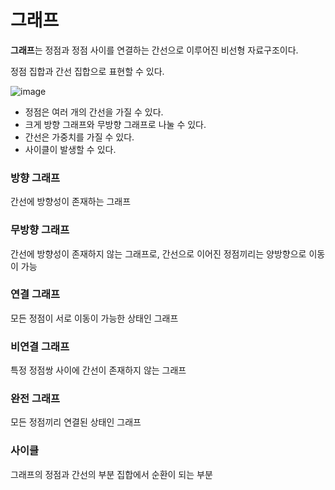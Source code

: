 # 그래프

**그래프**는 정점과 정점 사이를 연결하는 간선으로 이루어진 비선형 자료구조이다.

정점 집합과 간선 집합으로 표현할 수 있다.

![image](https://github.com/user-attachments/assets/fc75adc8-bf27-4b7d-874a-f84e66625b5d)

- 정점은 여러 개의 간선을 가질 수 있다.
- 크게 방향 그래프와 무방향 그래프로 나눌 수 있다.
- 간선은 가중치를 가질 수 있다.
- 사이클이 발생할 수 있다.

### 방향 그래프

간선에 방향성이 존재하는 그래프

### 무방향 그래프

간선에 방향성이 존재하지 않는 그래프로, 간선으로 이어진 정점끼리는 양방향으로 이동이 가능

### 연결 그래프

모든 정점이 서로 이동이 가능한 상태인 그래프

### 비연결 그래프

특정 정점쌍 사이에 간선이 존재하지 않는 그래프

### 완전 그래프

모든 정점끼리 연결된 상태인 그래프

### 사이클

그래프의 정점과 간선의 부분 집합에서 순환이 되는 부분

